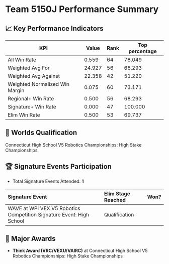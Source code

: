 # Team 5150J Performance Summary

## 📈 Key Performance Indicators
| KPI | Value | Rank | Top percentage |
| --- | ----- | ---- | ----- |
| All Win Rate | 0.559 | 64 | 78.049 |
| Weighted Avg For | 24.927 | 56 | 68.293 |
| Weighted Avg Against | 22.358 | 42 | 51.220 |
| Weighted Normalized Win Margin | 0.075 | 60 | 73.171 |
| Regional+ Win Rate | 0.500 | 56 | 68.293 |
| Signature+ Win Rate | 0.000 | 47 | 100.000 |
| Elim Win Rate | 0.500 | 53 | 69.737 |


## 🎯 Worlds Qualification
Connecticut High School V5 Robotics Championships: High Stake Championships

## 🏆 Signature Events Participation
- Total Signature Events Attended: **1**

| Signature Event | Elim Stage Reached | Won? |
|:----------------|:-------------------|:----|
| WAVE at WPI VEX V5 Robotics Competition Signature Event: High School | Qualification |  |


## 🥇 Major Awards
- **Think Award (VRC/VEXU/VAIRC)** at Connecticut High School V5 Robotics Championships: High Stake Championships

